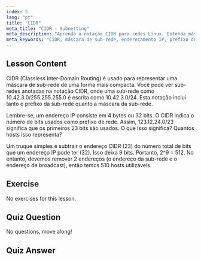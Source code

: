 ```yaml
---
index: 5
lang: "pt"
title: "CIDR"
meta_title: "CIDR - Subnetting"
meta_description: "Aprenda a notação CIDR para redes Linux. Entenda máscaras de sub-rede, endereçamento IP e cálculo de hosts com este guia amigável para iniciantes. Melhore suas habilidades de rede!"
meta_keywords: "CIDR, máscara de sub-rede, endereçamento IP, prefixo de rede, rede Linux, iniciante, tutorial, guia"
---
```


## Lesson Content

CIDR (Classless Inter-Domain Routing) é usado para representar uma máscara de sub-rede de uma forma mais compacta. Você pode ver sub-redes anotadas na notação CIDR, onde uma sub-rede como 10.42.3.0/255.255.255.0 é escrita como 10.42.3.0/24. Esta notação inclui tanto o prefixo da sub-rede quanto a máscara da sub-rede.

Lembre-se, um endereço IP consiste em 4 bytes ou 32 bits. O CIDR indica o número de bits usados como prefixo de rede. Assim, 123.12.24.0/23 significa que os primeiros 23 bits são usados. O que isso significa? Quantos hosts isso representa?

Um truque simples é subtrair o endereço CIDR (23) do número total de bits que um endereço IP pode ter (32). Isso deixa 9 bits. Portanto, 2^9 = 512. No entanto, devemos remover 2 endereços (o endereço da sub-rede e o endereço de broadcast), então temos 510 hosts utilizáveis.

## Exercise

No exercises for this lesson.

## Quiz Question

No questions, move along!

## Quiz Answer
